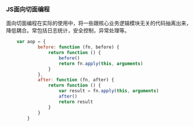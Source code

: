 ### JS面向切面编程

面向切面编程在实际的使用中，将一些跟核心业务逻辑模块无关的代码抽离出来，降低耦合。常包括日志统计，安全控制，异常处理等。

```javascript
	var aop = {
			before: function (fn, before) {
				return function () {
					before()
					return fn.apply(this, arguments)
				}
			},
			after: function (fn, after) {
				return function () {
					var result = fn.apply(this, arguments)
					after()
					return result
				}
			}
		}
```